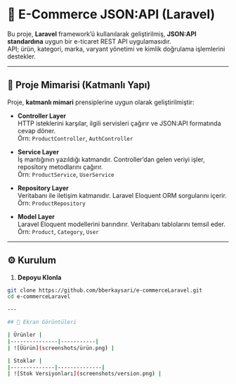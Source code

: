 # 🛒 E-Commerce JSON:API (Laravel)

Bu proje, **Laravel** framework’ü kullanılarak geliştirilmiş, **JSON:API standardına** uygun bir e-ticaret REST API uygulamasıdır.  
API; ürün, kategori, marka, varyant yönetimi ve kimlik doğrulama işlemlerini destekler.  

---

## 📂 Proje Mimarisi (Katmanlı Yapı)

Proje, **katmanlı mimari** prensiplerine uygun olarak geliştirilmiştir:

- **Controller Layer**  
  HTTP isteklerini karşılar, ilgili servisleri çağırır ve JSON:API formatında cevap döner.  
  Örn: `ProductController`, `AuthController`

- **Service Layer**  
  İş mantığının yazıldığı katmandır. Controller’dan gelen veriyi işler, repository metodlarını çağırır.  
  Örn: `ProductService`, `UserService`

- **Repository Layer**  
  Veritabanı ile iletişim katmanıdır. Laravel Eloquent ORM sorgularını içerir.  
  Örn: `ProductRepository`

- **Model Layer**  
  Laravel Eloquent modellerini barındırır. Veritabanı tablolarını temsil eder.  
  Örn: `Product`, `Category`, `User`

---

## ⚙️ Kurulum

1. **Depoyu Klonla**
```bash
git clone https://github.com/bberkaysari/e-commerceLaravel.git
cd e-commerceLaravel

---

## 📸 Ekran Görüntüleri

| Ürünler |
|---------------|-----------|
| ![Üürün](screenshots/ürün.png) |

| Stoklar |
|--------------|--------------|
| ![Stok Versiyonları](screenshots/version.png) | 
